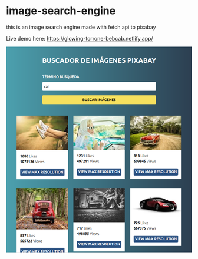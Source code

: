 # image-search-engine
this is an image search engine made with fetch api to pixabay

Live demo here: https://glowing-torrone-bebcab.netlify.app/

![](img/image.png)

